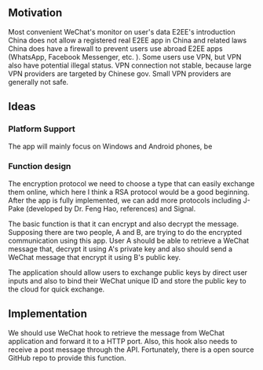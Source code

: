 ## Motivation
Most convenient WeChat's monitor on user's data
E2EE's introduction
China does not allow a registered real E2EE app in China and related laws
China does have a firewall to prevent users use abroad E2EE apps (WhatsApp, Facebook Messenger, etc. ). Some users use VPN, but  VPN also have potential illegal status. VPN connection not stable, because large VPN providers are targeted by Chinese gov. Small VPN providers are generally not safe. 
## Ideas

### Platform Support
The app will mainly focus on Windows and Android phones, be

### Function design
The encryption protocol we need to choose a type that can easily exchange them online, which here I think a RSA protocol would be a good beginning. After the app is fully implemented, we can add more protocols including J-Pake (developed by Dr. Feng Hao, references) and Signal. 

The basic function is that it can encrypt and also decrypt the message. Supposing there are two people, A and B, are trying to do the encrypted communication using this app. User A should be able to retrieve a WeChat message that, decrypt it using A's private key and also should send a WeChat message that encrypt it using B's public key. 

The application should allow users to exchange public keys by direct user inputs and also to bind their WeChat unique ID and store the public key to the cloud for quick exchange. 

## Implementation 
We should use WeChat hook to retrieve the message from WeChat application and forward it to a HTTP port. Also, this hook also needs to receive a post message through the API. Fortunately, there is a open source GitHub repo to provide this function. 



